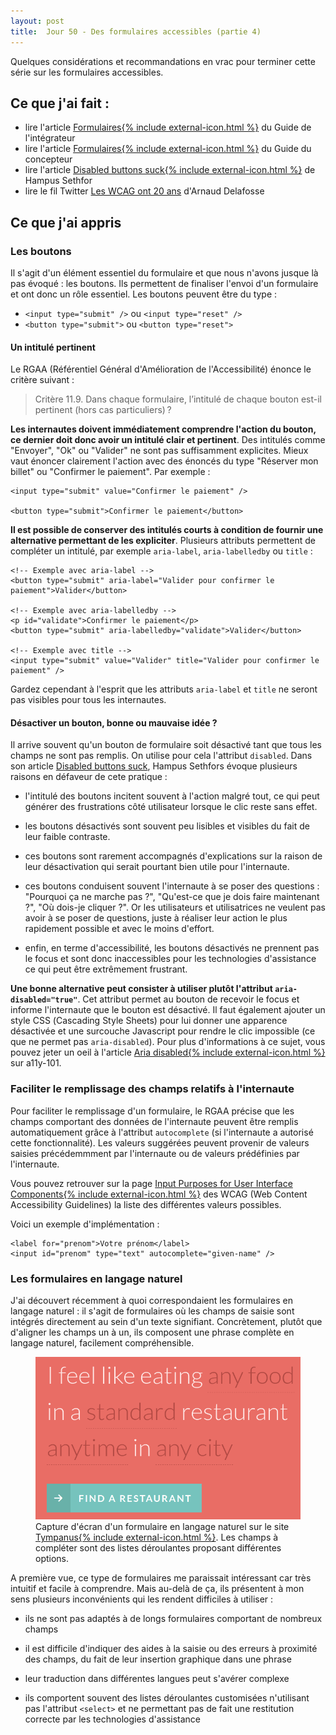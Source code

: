 ```yaml
---
layout: post
title:  Jour 50 - Des formulaires accessibles (partie 4)
---
```


Quelques considérations et recommandations en vrac pour terminer cette série sur les formulaires accessibles.

## Ce que j'ai fait :
- lire l'article <a href="https://disic.github.io/guide-integrateur/6-formulaires.html">Formulaires{% include external-icon.html %}</a> du Guide de l'intégrateur
- lire l'article <a href="https://disic.github.io/guide-concepteur/3-formulaires.html">Formulaires{% include external-icon.html %}</a> du Guide du concepteur
- lire l'article <a href="https://axesslab.com/disabled-buttons-suck/" lang="en" hreflang="en">Disabled buttons suck{% include external-icon.html %}</a> de Hampus Sethfor
- lire le fil Twitter <a href="https://threadreaderapp.com/thread/1124961934070226945.html">Les WCAG ont 20 ans</a> d'Arnaud Delafosse

## Ce que j'ai appris
### Les boutons
Il s'agit d'un élément essentiel du formulaire et que nous n'avons jusque là pas évoqué : les boutons. Ils permettent de finaliser l'envoi d'un formulaire et ont donc un rôle essentiel. Les boutons peuvent être du type :
- `<input type="submit" />` ou `<input type="reset" />`
- `<button type="submit">` ou `<button type="reset">`

#### Un intitulé pertinent
Le RGAA (Référentiel Général d'Amélioration de l'Accessibilité) énonce le critère suivant :

> Critère 11.9. Dans chaque formulaire, l’intitulé de chaque bouton est-il pertinent (hors cas particuliers) ?

**Les internautes doivent immédiatement comprendre l'action du bouton, ce dernier doit donc avoir un intitulé clair et pertinent**. Des intitulés comme "Envoyer", "Ok" ou "Valider" ne sont pas suffisamment explicites. Mieux vaut énoncer clairement l'action avec des énoncés du type "Réserver mon billet" ou "Confirmer le paiement". Par exemple :

```
<input type="submit" value="Confirmer le paiement" />

<button type="submit">Confirmer le paiement</button>
```

**Il est possible de conserver des intitulés courts à condition de fournir une alternative permettant de les expliciter**. Plusieurs attributs permettent de compléter un intitulé, par exemple `aria-label`, `aria-labelledby` ou `title` :

```
<!-- Exemple avec aria-label -->
<button type="submit" aria-label="Valider pour confirmer le paiement">Valider</button>

<!-- Exemple avec aria-labelledby -->
<p id="validate">Confirmer le paiement</p>
<button type="submit" aria-labelledby="validate">Valider</button>

<!-- Exemple avec title -->
<input type="submit" value="Valider" title="Valider pour confirmer le paiement" />
```

Gardez cependant à l'esprit que les attributs `aria-label` et `title` ne seront pas visibles pour tous les internautes.

#### Désactiver un bouton, bonne ou mauvaise idée ?
Il arrive souvent qu'un bouton de formulaire soit désactivé tant que tous les champs ne sont pas remplis. On utilise pour cela l'attribut `disabled`. Dans son article <a href="https://axesslab.com/disabled-buttons-suck/" lang="en" hreflang="en">Disabled buttons suck</a>, Hampus Sethfors évoque plusieurs raisons en défaveur de cete pratique :
- l'intitulé des boutons incitent souvent à l'action malgré tout, ce qui peut générer des frustrations côté utilisateur lorsque le clic reste sans effet.

- les boutons désactivés sont souvent peu lisibles et visibles du fait de leur faible contraste.

- ces boutons sont rarement accompagnés d'explications sur la raison de leur désactivation qui serait pourtant bien utile pour l'internaute.

- ces boutons conduisent souvent l'internaute à se poser des questions : "Pourquoi ça ne marche pas ?", "Qu'est-ce que je dois faire maintenant ?", "Où dois-je cliquer ?". Or les utilisateurs et utilisatrices ne veulent pas avoir à se poser de questions, juste à réaliser leur action le plus rapidement possible et avec le moins d'effort.

- enfin, en terme d'accessibilité, les boutons désactivés ne prennent pas le focus et sont donc inaccessibles pour les technologies d'assistance  ce qui peut être extrêmement frustrant.

**Une bonne alternative peut consister à utiliser plutôt l'attribut `aria-disabled="true"`**. Cet attribut permet au bouton de recevoir le focus et informe l'internaute que le bouton est désactivé. Il faut également ajouter un style CSS (<span lang="en">Cascading Style Sheets</span>) pour lui donner une apparence désactivée et une surcouche Javascript pour rendre le clic impossible (ce que ne permet pas `aria-disabled`). Pour plus d'informations à ce sujet, vous pouvez jeter un oeil à l'article <a href="https://a11y-101.com/development/aria-disabled" lang="en" hreflang="en">Aria disabled{% include external-icon.html %}</a> sur a11y-101.

### Faciliter le remplissage des champs relatifs à l'internaute
Pour faciliter le remplissage d'un formulaire, le RGAA précise que les champs comportant des données de l'internaute peuvent être remplis automatiquement grâce à l'attribut `autocomplete` (si l'internaute a autorisé cette fonctionnalité). Les valeurs suggérées peuvent provenir de valeurs saisies précédemmment par l'internaute ou de valeurs prédéfinies par l'internaute.

Vous pouvez retrouver sur la page <a href="https://www.w3.org/TR/WCAG21/#input-purposes" lang="en" hreflang="en">Input Purposes for User Interface Components{% include external-icon.html %}</a> des WCAG (<span>Web Content Accessibility Guidelines</span>) la liste des différentes valeurs possibles.

Voici un exemple d'implémentation :

```
<label for="prenom">Votre prénom</label>
<input id="prenom" type="text" autocomplete="given-name" />
```

### Les formulaires en langage naturel
J'ai découvert récemment à quoi correspondaient les formulaires en langage naturel : il s'agit de formulaires où les champs de saisie sont intégrés directement au sein d'un texte signifiant. Concrètement, plutôt que d'aligner les champs un à un, ils composent une phrase complète en langage naturel, facilement compréhensible.

<figure role="group">
  <img src="../images/posts/natural-form.png" alt="Exemple de formulaire en langage naturel" />
  <figcaption>Capture d'écran d'un formulaire en langage naturel sur le site <a href="https://tympanus.net/Tutorials/NaturalLanguageForm/" hreflang="en">Tympanus{% include external-icon.html %}</a>. Les champs à compléter sont des listes déroulantes proposant différentes options.</figcaption>
</figure>

A première vue, ce type de formulaires me paraissait intéressant car très intuitif et facile à comprendre. Mais au-delà de ça, ils présentent à mon sens plusieurs inconvénients qui les rendent difficiles à utiliser :
- ils ne sont pas adaptés à de longs formulaires comportant de nombreux champs

- il est difficile d'indiquer des aides à la saisie ou des erreurs à proximité des champs, du fait de leur insertion graphique dans une phrase

- leur traduction dans différentes langues peut s'avérer complexe

- ils comportent souvent des listes déroulantes customisées n'utilisant pas l'attribut `<select>` et ne permettant pas de fait une restitution correcte par les technologies d'assistance

